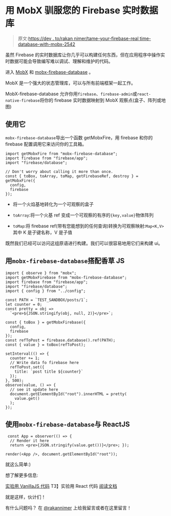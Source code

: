 # 用 MobX 驯服您的 Firebase 实时数据库

> 原文:[https://dev . to/rakan nimer/tame-your-firebase-real time-database-with-mobx-2542](https://dev.to/rakannimer/tame-your-firebase-realtime-database-with-mobx-2542)

虽然 Firebase 的实时数据库让你几乎可以构建任何东西，但在应用程序中操作实时数据可能会导致编写难以调试、理解和维护的代码。

进入 [MobX](https://mobx.js.org) 和 [mobx-firebase-database](https://github.com/rakannimer/mobx-firebase-database) 。

MobX 是一个强大的状态管理库，可以与所有前端框架一起工作。

MobX-firebase-database 允许你用`firebase`、`firebase-admin`或`react-native-firebase`将你的 firebase 实时数据映射到 MobX 观察点(盒子、阵列或地图)

## 使用它

`mobx-firebase-database`导出一个函数 getMobxFire，用 firebase 和你的 firebase 配置调用它来访问你的工具箱。

```
import getMobxFire from "mobx-firebase-database";
import firebase from "firebase/app";
import "firebase/database";

// Don't worry about calling it more than once.
const { toBox, toArray, toMap, getFirebaseRef, destroy } = getMobxFire({
  config,
  firebase
}); 
```

*   将一个火焰基地转化为一个可观察的盒子

*   `toArray`:将一个火基 ref 变成一个可观察的有序的`{key,value}`物体阵列

*   `toMap`:将 firebase ref(带有您能想到的任何查询)转换为可观察映射:`Map<K,V>`其中 K 是子键名称，V 是子值

既然我们已经可以访问这组原语进行构建。我们可以很容易地用它们来构建 ui。

## 用`mobx-firebase-database`搭配香草 JS

```
import { observe } from "mobx";
import getMobxFirebase from "mobx-firebase-database";
import firebase from "firebase/app";
import "firebase/database";
import { config } from "../config";

const PATH = `TEST_SANDBOX/posts/1`;
let counter = 0;
const pretty = obj =>
  `<pre>${JSON.stringify(obj, null, 2)}</pre>`;

const { toBox } = getMobxFirebase({
  config,
  firebase
});
const refToPost = firebase.database().ref(PATH);
const { value } = toBox(refToPost);

setInterval(() => {
  counter += 1;
  // Write data fo firebase here
  refToPost.set({
    title: `post title ${counter}`
  });
}, 500);
observe(value, () => {
  // see it update here
  document.getElementById("root").innerHTML = pretty(
    value.get()
  );
}); 
```

## 使用`mobx-firebase-database`与 ReactJS

```
 const App = observer(() => {
  // Render it here
  return <pre>{JSON.stringify(value.get())}</pre>; });

render(<App />, document.getElementById("root")); 
```

就这么简单:)

想了解更多信息:

[实验用 VanillaJS 代码](https://codesandbox.io/s/jzon1ywl2y)
T3】实验用 React 代码
[阅读文档](https://github.com/rakannimer/mobx-firebase-database#api)

就是这样，伙计们！

有什么问题吗？
在 [@rakannimer](https://twitter.com/rakannimer) 上给我留言或者在这里留言！